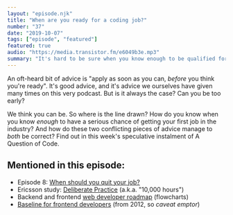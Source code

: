 ```yaml
---
layout: "episode.njk"
title: "When are you ready for a coding job?"
number: "37"
date: "2019-10-07"
tags: ["episode", "featured"]
featured: true
audio: "https://media.transistor.fm/e6049b3e.mp3"
summary: "It's hard to be sure when you know enough to be qualified for a career in programming"
---
```


An oft-heard bit of advice is "apply as soon as you can, *before* you think you're ready". It's good advice, and it's advice we ourselves have given many times on this very podcast. But is it always the case? Can you be too early?

We think you can be. So where is the line drawn? How do you know when you know *enough* to have a serious chance of getting your first job in the industry? And how do these two conflicting pieces of advice manage to *both* be correct? Find out in this week's speculative instalment of A Question of Code.

## Mentioned in this episode:

* Episode 8: [When should you quit your job?](https://aquestionofcode.com/08-when-should-you-quit/)
* Ericsson study: [Deliberate Practice](http://projects.ict.usc.edu/itw/gel/EricssonDeliberatePracticePR93.pdf) (a.k.a. "10,000 hours")
* Backend and frontend [web developer roadmap](https://codeburst.io/the-2018-web-developer-roadmap-826b1b806e8d)  (flowcharts)
* [Baseline for frontend developers](https://rmurphey.com/blog/2012/04/12/a-baseline-for-front-end-developers) (from 2012, so *caveat emptor*)